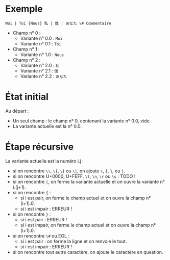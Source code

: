 # Exemple

`Moi | Toi {Nous} 私 | 僕 | あなた \# Commentaire`

* Champ n° 0 :
    * Variante n° 0.0 : `Moi`
    * Variante n° 0.1 : `Toi`
* Champ n° 1 :
    * Variante n° 1.0 : `Nous`
* Champ n° 2 :
    * Variante n° 2.0 : `私`
    * Variante n° 2.1 : `僕`
    * Variante n° 2.2 : `あなた`

# État initial

Au départ :
* Un seul champ : le champ n° 0, contenant la variante n° 0.0, vide.
* La variante actuelle est la n° 0.0.

# Étape récursive

La variante actuelle est la numéro i.j :
* si on rencontre `\\`, `\{`, `\}` ou `\|`, on ajoute `\`, `{`, `}`, ou `|`.
* si on rencontre U+0000, U+FEFF, `\t`, `\n`, `\r` ou `\s` : TODO !
* si on rencontre `|`, on ferme la variante actuelle et on ouvre la variante n° i.(j+1).
* si on rencontre `{` :
    * si i est pair, on ferme le champ actuel et on ouvre la champ n° (i+1).0.
    * si i est impair : ERREUR !
* si on rencontre `}` :
    * si i est pair : ERREUR !
    * si i est impair, on ferme le champ actuel et on ouvre la champ n° (i+1).0.
* si on rencontre `\#` ou EOL :
    * si i est pair : on ferme la ligne et on renvoie le tout.
    * si i est impair : ERREUR !
* si on rencontre tout autre caractère, on ajoute le caractère en question.